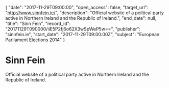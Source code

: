 {
  "date": "2017-11-29T09:00:00", 
  "open_access": false, 
  "target_url": "http://www.sinnfein.ie/", 
  "description": "Official website of a political party active in Northern Ireland and the Republic of Ireland.", 
  "end_date": null, 
  "title": "Sinn Fein", 
  "record_id": "20171129T090000/iiE5P2fj6o62X3wSpWeP5w==", 
  "publisher": "sinnfein.ie", 
  "start_date": "2017-11-29T09:00:00Z", 
  "subject": "European Parliament Elections 2014"
}

# Sinn Fein

Official website of a political party active in Northern Ireland and the Republic of Ireland.
